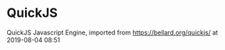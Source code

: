 # QuickJS
QuickJS Javascript Engine, imported from https://bellard.org/quickjs/ at 2019-08-04 08:51
